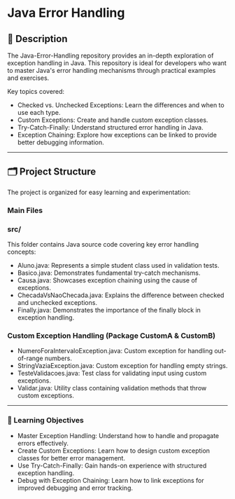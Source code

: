 # Java Error Handling 

## 📘 Description
The Java-Error-Handling repository provides an in-depth exploration of exception handling in Java. This repository is ideal for developers who want to master Java's error handling mechanisms through practical examples and exercises.

Key topics covered:

- Checked vs. Unchecked Exceptions: Learn the differences and when to use each type.
- Custom Exceptions: Create and handle custom exception classes.
- Try-Catch-Finally: Understand structured error handling in Java.
- Exception Chaining: Explore how exceptions can be linked to provide better debugging information.

---

## 🗂️ Project Structure
The project is organized for easy learning and experimentation:

### Main Files
### src/
This folder contains Java source code covering key error handling concepts:

- Aluno.java: Represents a simple student class used in validation tests.
- Basico.java: Demonstrates fundamental try-catch mechanisms.
- Causa.java: Showcases exception chaining using the cause of exceptions.
- ChecadaVsNaoChecada.java: Explains the difference between checked and unchecked exceptions.
- Finally.java: Demonstrates the importance of the finally block in exception handling.

### Custom Exception Handling (Package CustomA & CustomB)

- NumeroForaIntervaloException.java: Custom exception for handling out-of-range numbers.
- StringVaziaException.java: Custom exception for handling empty strings.
- TesteValidacoes.java: Test class for validating input using custom exceptions.
- Validar.java: Utility class containing validation methods that throw custom exceptions.

---

### 🎯 Learning Objectives
- Master Exception Handling: Understand how to handle and propagate errors effectively.
- Create Custom Exceptions: Learn how to design custom exception classes for better error management. 
- Use Try-Catch-Finally: Gain hands-on experience with structured exception handling.
- Debug with Exception Chaining: Learn how to link exceptions for improved debugging and error tracking.
